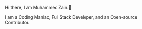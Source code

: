  Hi there, I am Muhammed Zain.👋
 
 I am a Coding Maniac, Full Stack Developer, and an Open-source Contributor.
